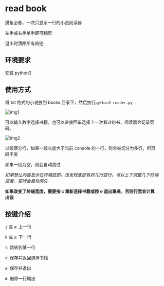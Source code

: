 # read book

摸鱼必备，一次只显示一行的小说阅读器

左手或右手单手即可翻页

退出时清除所有痕迹

## 环境要求
安装 python3

## 使用方式

将 txt 格式的小说放到 books 目录下，然后执行`python3 reader.py`

![img1](https://github.com/fly-bear/read_book/blob/master/imgs/Lark20200702145228.png)

可以输入数字选择书籍，也可以直接回车选择上一次看过的书，阅读器会记录页码。

![img2](https://github.com/fly-bear/read_book/blob/master/imgs/Lark20200702145323.png)

以段落分行，如果一段长度大于当前 console 的一行，则会被切分为多行，但页码不变

如果一段为空，则会自动跳过

*如果想让内容显示在终端底部，但发现底部有好几行空行，可以上下调整几下终端高度，空行会自动消失*

**如果改变了终端宽度，需要按 c 重新选择书籍或按 e 退出重进，否则行宽会计算出错**

## 按键介绍

`j` 或 `a`: 上一行

`k` 或 `s`: 下一行

`t`: 跳转到某一行

`c`: 保存并返回选择书籍

`e`: 保存并退出

`d`: 删除一行输出
